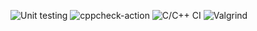 ![Unit testing](https://github.com/stepin104447/MiniProject-MedicalStoreDataBaseManagement/workflows/Unit%20testing/badge.svg)
![cppcheck-action](https://github.com/stepin104447/MiniProject-MedicalStoreDataBaseManagement/workflows/cppcheck-action/badge.svg)
![C/C++ CI](https://github.com/stepin104447/MiniProject-MedicalStoreDataBaseManagement/workflows/C/C++%20CI/badge.svg)
![Valgrind](https://github.com/stepin104447/MiniProject-MedicalStoreDataBaseManagement/workflows/Valgrind/badge.svg)
